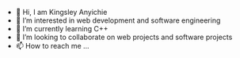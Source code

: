 - 👋 Hi, I am Kingsley Anyichie
- 👀 I’m interested in web development and software engineering
- 🌱 I’m currently learning C++
- 💞️ I’m looking to collaborate on web projects and software projects
- 📫 How to reach me ...

<!---
Kingston7777777/Kingston7777777 is a ✨ special ✨ repository because its `README.md` (this file) appears on your GitHub profile.
You can click the Preview link to take a look at your changes.
--->
